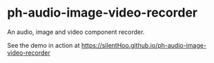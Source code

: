 # ph-audio-image-video-recorder
An audio, image and video component recorder.

See the demo in action at https://silentHoo.github.io/ph-audio-image-video-recorder